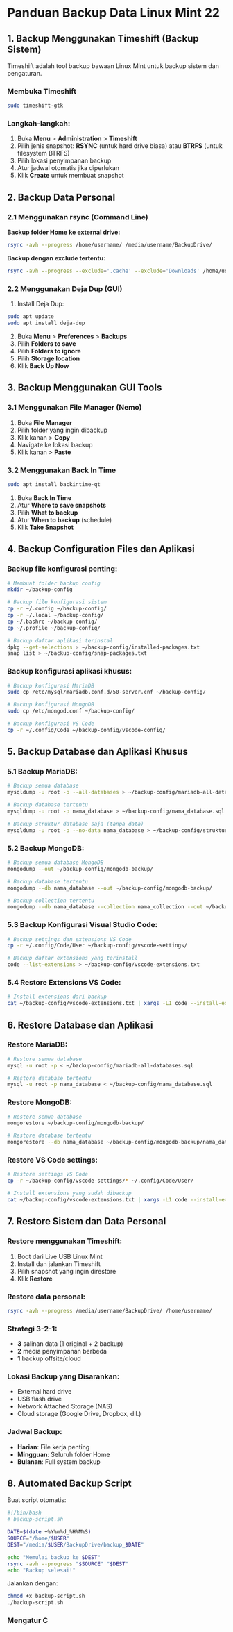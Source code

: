 # Panduan Backup Data Linux Mint 22

## 1. Backup Menggunakan Timeshift (Backup Sistem)

Timeshift adalah tool backup bawaan Linux Mint untuk backup sistem dan pengaturan.

### Membuka Timeshift
```bash
sudo timeshift-gtk
```

### Langkah-langkah:
1. Buka **Menu** > **Administration** > **Timeshift**
2. Pilih jenis snapshot: **RSYNC** (untuk hard drive biasa) atau **BTRFS** (untuk filesystem BTRFS)
3. Pilih lokasi penyimpanan backup
4. Atur jadwal otomatis jika diperlukan
5. Klik **Create** untuk membuat snapshot

## 2. Backup Data Personal

### 2.1 Menggunakan rsync (Command Line)

**Backup folder Home ke external drive:**
```bash
rsync -avh --progress /home/username/ /media/username/BackupDrive/
```

**Backup dengan exclude tertentu:**
```bash
rsync -avh --progress --exclude='.cache' --exclude='Downloads' /home/username/ /media/username/BackupDrive/
```

### 2.2 Menggunakan Deja Dup (GUI)

1. Install Deja Dup:
```bash
sudo apt update
sudo apt install deja-dup
```

2. Buka **Menu** > **Preferences** > **Backups**
3. Pilih **Folders to save**
4. Pilih **Folders to ignore**
5. Pilih **Storage location**
6. Klik **Back Up Now**

## 3. Backup Menggunakan GUI Tools

### 3.1 Menggunakan File Manager (Nemo)
1. Buka **File Manager**
2. Pilih folder yang ingin dibackup
3. Klik kanan > **Copy**
4. Navigate ke lokasi backup
5. Klik kanan > **Paste**

### 3.2 Menggunakan Back In Time
```bash
sudo apt install backintime-qt
```

1. Buka **Back In Time**
2. Atur **Where to save snapshots**
3. Pilih **What to backup**
4. Atur **When to backup** (schedule)
5. Klik **Take Snapshot**

## 4. Backup Configuration Files dan Aplikasi

### Backup file konfigurasi penting:
```bash
# Membuat folder backup config
mkdir ~/backup-config

# Backup file konfigurasi sistem
cp -r ~/.config ~/backup-config/
cp -r ~/.local ~/backup-config/
cp ~/.bashrc ~/backup-config/
cp ~/.profile ~/backup-config/

# Backup daftar aplikasi terinstal
dpkg --get-selections > ~/backup-config/installed-packages.txt
snap list > ~/backup-config/snap-packages.txt
```

### Backup konfigurasi aplikasi khusus:
```bash
# Backup konfigurasi MariaDB
sudo cp /etc/mysql/mariadb.conf.d/50-server.cnf ~/backup-config/

# Backup konfigurasi MongoDB
sudo cp /etc/mongod.conf ~/backup-config/

# Backup konfigurasi VS Code
cp -r ~/.config/Code ~/backup-config/vscode-config/
```

## 5. Backup Database dan Aplikasi Khusus

### 5.1 Backup MariaDB:
```bash
# Backup semua database
mysqldump -u root -p --all-databases > ~/backup-config/mariadb-all-databases.sql

# Backup database tertentu
mysqldump -u root -p nama_database > ~/backup-config/nama_database.sql

# Backup struktur database saja (tanpa data)
mysqldump -u root -p --no-data nama_database > ~/backup-config/struktur_database.sql
```

### 5.2 Backup MongoDB:
```bash
# Backup semua database MongoDB
mongodump --out ~/backup-config/mongodb-backup/

# Backup database tertentu
mongodump --db nama_database --out ~/backup-config/mongodb-backup/

# Backup collection tertentu
mongodump --db nama_database --collection nama_collection --out ~/backup-config/mongodb-backup/
```

### 5.3 Backup Konfigurasi Visual Studio Code:
```bash
# Backup settings dan extensions VS Code
cp -r ~/.config/Code/User ~/backup-config/vscode-settings/

# Backup daftar extensions yang terinstall
code --list-extensions > ~/backup-config/vscode-extensions.txt
```

### 5.4 Restore Extensions VS Code:
```bash
# Install extensions dari backup
cat ~/backup-config/vscode-extensions.txt | xargs -L1 code --install-extension
```

## 6. Restore Database dan Aplikasi

### Restore MariaDB:
```bash
# Restore semua database
mysql -u root -p < ~/backup-config/mariadb-all-databases.sql

# Restore database tertentu
mysql -u root -p nama_database < ~/backup-config/nama_database.sql
```

### Restore MongoDB:
```bash
# Restore semua database
mongorestore ~/backup-config/mongodb-backup/

# Restore database tertentu
mongorestore --db nama_database ~/backup-config/mongodb-backup/nama_database/
```

### Restore VS Code settings:
```bash
# Restore settings VS Code
cp -r ~/backup-config/vscode-settings/* ~/.config/Code/User/

# Install extensions yang sudah dibackup
cat ~/backup-config/vscode-extensions.txt | xargs -L1 code --install-extension
```

## 7. Restore Sistem dan Data Personal

### Restore menggunakan Timeshift:
1. Boot dari Live USB Linux Mint
2. Install dan jalankan Timeshift
3. Pilih snapshot yang ingin direstore
4. Klik **Restore**

### Restore data personal:
```bash
rsync -avh --progress /media/username/BackupDrive/ /home/username/
```

### Strategi 3-2-1:
- **3** salinan data (1 original + 2 backup)
- **2** media penyimpanan berbeda
- **1** backup offsite/cloud

### Lokasi Backup yang Disarankan:
- External hard drive
- USB flash drive
- Network Attached Storage (NAS)
- Cloud storage (Google Drive, Dropbox, dll.)

### Jadwal Backup:
- **Harian**: File kerja penting
- **Mingguan**: Seluruh folder Home
- **Bulanan**: Full system backup

## 8. Automated Backup Script

Buat script otomatis:
```bash
#!/bin/bash
# backup-script.sh

DATE=$(date +%Y%m%d_%H%M%S)
SOURCE="/home/$USER"
DEST="/media/$USER/BackupDrive/backup_$DATE"

echo "Memulai backup ke $DEST"
rsync -avh --progress "$SOURCE" "$DEST"
echo "Backup selesai!"
```

Jalankan dengan:
```bash
chmod +x backup-script.sh
./backup-script.sh
```

### Mengatur C
